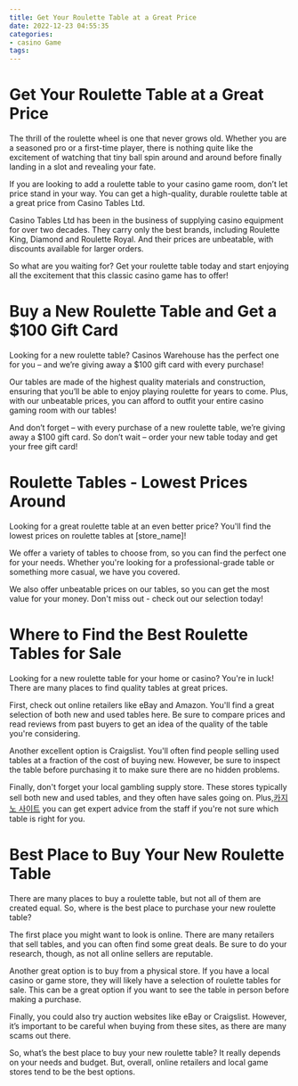 ```yaml
---
title: Get Your Roulette Table at a Great Price
date: 2022-12-23 04:55:35
categories:
- casino Game
tags:
---
```



#  Get Your Roulette Table at a Great Price

The thrill of the roulette wheel is one that never grows old. Whether you are a seasoned pro or a first-time player, there is nothing quite like the excitement of watching that tiny ball spin around and around before finally landing in a slot and revealing your fate.

If you are looking to add a roulette table to your casino game room, don’t let price stand in your way. You can get a high-quality, durable roulette table at a great price from Casino Tables Ltd.

Casino Tables Ltd has been in the business of supplying casino equipment for over two decades. They carry only the best brands, including Roulette King, Diamond and Roulette Royal. And their prices are unbeatable, with discounts available for larger orders.

So what are you waiting for? Get your roulette table today and start enjoying all the excitement that this classic casino game has to offer!

#  Buy a New Roulette Table and Get a $100 Gift Card

Looking for a new roulette table? Casinos Warehouse has the perfect one for you – and we’re giving away a $100 gift card with every purchase!

Our tables are made of the highest quality materials and construction, ensuring that you’ll be able to enjoy playing roulette for years to come. Plus, with our unbeatable prices, you can afford to outfit your entire casino gaming room with our tables!

And don’t forget – with every purchase of a new roulette table, we’re giving away a $100 gift card. So don’t wait – order your new table today and get your free gift card!

#  Roulette Tables - Lowest Prices Around 

Looking for a great roulette table at an even better price? You'll find the lowest prices on roulette tables at [store_name]!

We offer a variety of tables to choose from, so you can find the perfect one for your needs. Whether you're looking for a professional-grade table or something more casual, we have you covered.

We also offer unbeatable prices on our tables, so you can get the most value for your money. Don't miss out - check out our selection today!

#  Where to Find the Best Roulette Tables for Sale 

Looking for a new roulette table for your home or casino? You're in luck! There are many places to find quality tables at great prices.

First, check out online retailers like eBay and Amazon. You'll find a great selection of both new and used tables here. Be sure to compare prices and read reviews from past buyers to get an idea of the quality of the table you're considering.

Another excellent option is Craigslist. You'll often find people selling used tables at a fraction of the cost of buying new. However, be sure to inspect the table before purchasing it to make sure there are no hidden problems.

Finally, don't forget your local gambling supply store. These stores typically sell both new and used tables, and they often have sales going on. Plus,[카지노 사이트](https://choegocasino.com/) you can get expert advice from the staff if you're not sure which table is right for you.

#  Best Place to Buy Your New Roulette Table

There are many places to buy a roulette table, but not all of them are created equal. So, where is the best place to purchase your new roulette table?

The first place you might want to look is online. There are many retailers that sell tables, and you can often find some great deals. Be sure to do your research, though, as not all online sellers are reputable.

Another great option is to buy from a physical store. If you have a local casino or game store, they will likely have a selection of roulette tables for sale. This can be a great option if you want to see the table in person before making a purchase.

Finally, you could also try auction websites like eBay or Craigslist. However, it’s important to be careful when buying from these sites, as there are many scams out there.

So, what’s the best place to buy your new roulette table? It really depends on your needs and budget. But, overall, online retailers and local game stores tend to be the best options.